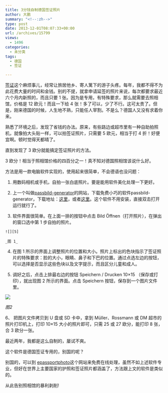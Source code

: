 ```yaml
---
title: 3分钱自制德国签证照片
author: 大鹏
summary: "<!--:zh-->"
type: post
date: 2013-12-01T08:07:33+00:00
url: /archives/15799
views:
  - 1496
categories:
  - 未分类
tags:
  - 德国
  - 签证

---
```

<!--:zh-->

[签证][1]这个麻烦事儿，经常让旅居他乡、寄人篱下的游子头疼。每年，我都不得不为此花费大量的时间和金钱。别的不提，就拿申请延签的照片来说，每次都要求最近六个月内新照的，而且只要 1 张。因为是专用，有特殊要求，那么就需要去照相馆，价格是 12 欧元！而且一下给 4 张！多了可以，少了不行。这可太贵了。但是，刚来德国的时候，人生地不熟，只能任人宰割。不是么？德国人又没有求着你来。

熟悉了环境之后，发现了省钱的办法。原来，有些路边或超市里有一种自助拍照机，就像拍大头贴一样，可以拍签证照片，只需要 5 欧元，相当于打 4 折！好便宜啊。顿时觉得天都晴了。

直到发现了 3 欧分就能搞定签证照片的方法。

<!--:-->

<!--more-->

<!--:zh-->

3 欧分！相当于照相馆价格的四百分之一！真不知对德国照相馆该说什么好。

方法是用一款电脑软件实现的，使用起来很简单，不会德语也没问题：

  1. 用数码相机或手机，自拍一张白底照片。要是能用软件美化处理一下更好。

  2. 上一个叫做[passbild-generator][2]的网站，下载免费小巧的软件passbild-generator，下载地址：[这里][3]，或者[这里][4]。这个软件不用安装，直接双击打开运行就行了。

  3. 软件界面很简单。在上面一排的按钮中点击 Bild Öffnen（打开照片），在弹出的窗口选中第 1 步自拍的照片。
  
    ![][5]
  
    _图 1_

  4. 在图 1 所示的界面上调整照片的位置和大小。照片上标出的色块指示了签证照片的特殊要求：脸的大小，眼睛、鼻子和下巴的位置。通过点选左边的按钮，可以选择是否显示这些色块以及文字提示，而且区分儿童和成人。

  5. 调好之后，点击上排最右边的按钮 Speichern / Drucken 10&#215;15 （保存或打印），就出现图 2 所示的界面。点击 Speichern 按钮，保存到一个图片文件里。

![][6]

_图2_

6、 把图片文件拷贝到 U 盘或 SD 卡中，拿到 Müller、Rossmann 或 DM 超市的照片打印机上，打印 10&#215;15 大小的照片即可，只需 25 或 27 欧分，能打印 8 张，合 3 欧分一张。

最近两年，我都是这么自制的，屡试不爽。

这个软件是德国签证专用的，别国的呢？

别国的，可以到 [epassportphoto][7]这个网站来免费在线处理，虽然不如上述软件专业，但好在世界上主要国家的护照和签证照片都涵盖了，方法跟上文的软件是类似的。

从此告别照相馆的暴利剥削!

<!--:-->

 [1]: http://pzhao.org/2013-11-22-%e5%8d%9a%e5%ae%a2%e7%81%ab%e8%8a%b1%e9%9b%86%e9%94%a6-3/
 [2]: http://www.passbild-generator.de/
 [3]: http://www.passbild-generator.de/Passbild-Generator.exe
 [4]: https://www.dropbox.com/s/qay9shiukj8krem/Passbild-Generator.rar
 [5]: http://www.passbild-generator.de/bilder/passbild-generator1.jpg
 [6]: http://www.passbild-generator.de/bilder/passbild-generator2.jpg
 [7]: http://www.epassportphoto.com
